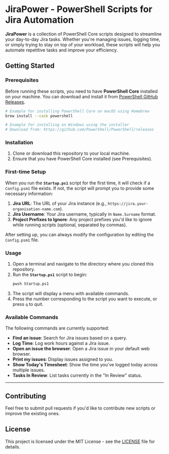 # JiraPower - PowerShell Scripts for Jira Automation

**JiraPower** is a collection of PowerShell Core scripts designed to streamline your day-to-day Jira tasks. Whether you're managing issues, logging time, or simply trying to stay on top of your workload, these scripts will help you automate repetitive tasks and improve your efficiency.

## Getting Started

### Prerequisites

Before running these scripts, you need to have **PowerShell Core** installed on your machine. You can download and install it from [PowerShell GitHub Releases](https://github.com/PowerShell/PowerShell/releases).

```bash
# Example for installing PowerShell Core on macOS using Homebrew
brew install --cask powershell

# Example for installing on Windows using the installer
# Download from: https://github.com/PowerShell/PowerShell/releases
```

### Installation

1. Clone or download this repository to your local machine.
2. Ensure that you have PowerShell Core installed (see Prerequisites).

### First-time Setup

When you run the **`Startup.ps1`** script for the first time, it will check if a `Config.psm1` file exists. If not, the script will prompt you to provide some necessary information:

1. **Jira URL**: The URL of your Jira instance (e.g., `https://jira.your-organisation-name.com`).
2. **Jira Username**: Your Jira username, typically in `Name.Surname` format.
3. **Project Prefixes to Ignore**: Any project prefixes you'd like to ignore while running scripts (optional, separated by commas).

After setting up, you can always modify the configuration by editing the `Config.psm1` file.

### Usage

1. Open a terminal and navigate to the directory where you cloned this repository.
2. Run the **`Startup.ps1`** script to begin:
   ```bash
   pwsh Startup.ps1
   ```
3. The script will display a menu with available commands.
4. Press the number corresponding to the script you want to execute, or press `q` to quit.

### Available Commands

The following commands are currently supported:

- **Find an issue**: Search for Jira issues based on a query.
- **Log Time**: Log work hours against a Jira issue.
- **Open an issue the browser**: Open a Jira issue in your default web browser.
- **Print my issues**: Display issues assigned to you.
- **Show Today's Timesheet**: Show the time you've logged today across multiple issues.
- **Tasks In Review**: List tasks currently in the "In Review" status.
---

## Contributing

Feel free to submit pull requests if you'd like to contribute new scripts or improve the existing ones.

## License

This project is licensed under the MIT License - see the [LICENSE](LICENSE) file for details.
